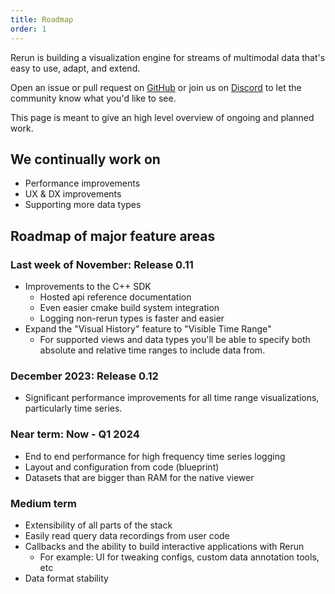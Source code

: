 ```yaml
---
title: Roadmap
order: 1
---
```

Rerun is building a visualization engine for streams of multimodal data that's easy to use, adapt, and extend.

Open an issue or pull request on [GitHub](https://github.com/rerun-io/rerun) or join us on [Discord](https://discord.gg/PXtCgFBSmH) to let the community know what you'd like to see.


This page is meant to give an high level overview of ongoing and planned work.

## We continually work on
- Performance improvements
- UX & DX improvements
- Supporting more data types

## Roadmap of major feature areas

### Last week of November: Release 0.11
- Improvements to the C++ SDK
    - Hosted api reference documentation
    - Even easier cmake build system integration
    - Logging non-rerun types is faster and easier
- Expand the "Visual History" feature to "Visible Time Range"
    - For supported views and data types you'll be able to specify both absolute and relative time ranges to include data from.

### December 2023: Release 0.12
- Significant performance improvements for all time range visualizations, particularly time series.

### Near term: Now - Q1 2024
- End to end performance for high frequency time series logging
- Layout and configuration from code (blueprint)
- Datasets that are bigger than RAM for the native viewer

### Medium term
- Extensibility of all parts of the stack
- Easily read query data recordings from user code
- Callbacks and the ability to build interactive applications with Rerun
    - For example: UI for tweaking configs, custom data annotation tools, etc
- Data format stability
